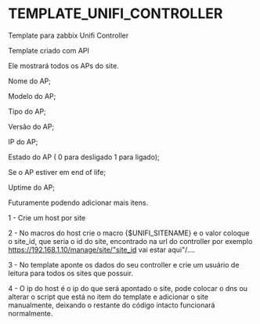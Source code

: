 # TEMPLATE_UNIFI_CONTROLLER
Template para zabbix Unifi Controller


Template criado com API

Ele mostrará todos os APs do site.

Nome do AP;

Modelo do AP;

Tipo do AP;

Versão do AP;

IP do AP;

Estado do AP ( 0 para desligado 1 para ligado);

Se o AP estiver em end of life;

Uptime do AP;


Futuramente podendo adicionar mais itens.

1 - Crie um host por site

2 - No macros do host crie o macro {$UNIFI_SITENAME} e o valor coloque o site_id, que seria o id do site, encontrado na url do controller por exemplo https://192.168.1.10/manage/site/"site_id vai estar aqui"/....

3 - No template aponte os dados do seu controller e crie um usuário de leitura para todos os sites que possuir.

4 - O ip do host é o ip do que será apontado o site, pode colocar o dns ou alterar o script que está no item do template e adicionar o site manualmente, deixando o restante do código intacto funcionará normalmente.

